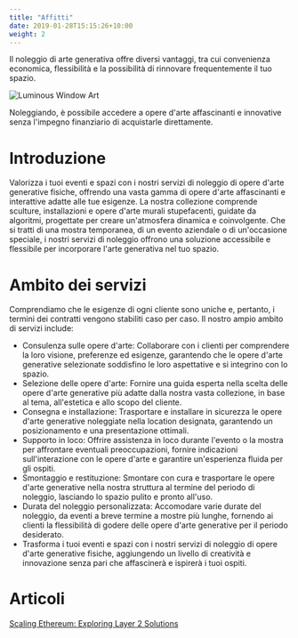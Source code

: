 ```yaml
---
title: "Affitti"
date: 2019-01-28T15:15:26+10:00
weight: 2
---
```


Il noleggio di arte generativa offre diversi vantaggi, tra cui convenienza economica, flessibilità e la possibilità di rinnovare frequentemente il tuo spazio.

![Luminous Window Art](/images/illustrations/lumi-window.png)

Noleggiando, è possibile accedere a opere d'arte affascinanti e innovative senza l'impegno finanziario di acquistarle direttamente.


# Introduzione

Valorizza i tuoi eventi e spazi con i nostri servizi di noleggio di opere d'arte generative fisiche, offrendo una vasta gamma di opere d'arte affascinanti e interattive adatte alle tue esigenze. La nostra collezione comprende sculture, installazioni e opere d'arte murali stupefacenti, guidate da algoritmi, progettate per creare un'atmosfera dinamica e coinvolgente. Che si tratti di una mostra temporanea, di un evento aziendale o di un'occasione speciale, i nostri servizi di noleggio offrono una soluzione accessibile e flessibile per incorporare l'arte generativa nel tuo spazio.

# Ambito dei servizi

Comprendiamo che le esigenze di ogni cliente sono uniche e, pertanto, i termini dei contratti vengono stabiliti caso per caso. Il nostro ampio ambito di servizi include:

- Consulenza sulle opere d'arte: Collaborare con i clienti per comprendere la loro visione, preferenze ed esigenze, garantendo che le opere d'arte generative selezionate soddisfino le loro aspettative e si integrino con lo spazio.
- Selezione delle opere d'arte: Fornire una guida esperta nella scelta delle opere d'arte generative più adatte dalla nostra vasta collezione, in base al tema, all'estetica e allo scopo del cliente.
- Consegna e installazione: Trasportare e installare in sicurezza le opere d'arte generative noleggiate nella location designata, garantendo un posizionamento e una presentazione ottimali.
- Supporto in loco: Offrire assistenza in loco durante l'evento o la mostra per affrontare eventuali preoccupazioni, fornire indicazioni sull'interazione con le opere d'arte e garantire un'esperienza fluida per gli ospiti.
- Smontaggio e restituzione: Smontare con cura e trasportare le opere d'arte generative nella nostra struttura al termine del periodo di noleggio, lasciando lo spazio pulito e pronto all'uso.
- Durata del noleggio personalizzata: Accomodare varie durate del noleggio, da eventi a breve termine a mostre più lunghe, fornendo ai clienti la flessibilità di godere delle opere d'arte generative per il periodo desiderato.
- Trasforma i tuoi eventi e spazi con i nostri servizi di noleggio di opere d'arte generative fisiche, aggiungendo un livello di creatività e innovazione senza pari che affascinerà e ispirerà i tuoi ospiti.

# Articoli

[Scaling Ethereum: Exploring Layer 2 Solutions](https://medium.com/coinmonks/scaling-ethereum-exploring-layer-2-solutions-1fd26943f55e)

